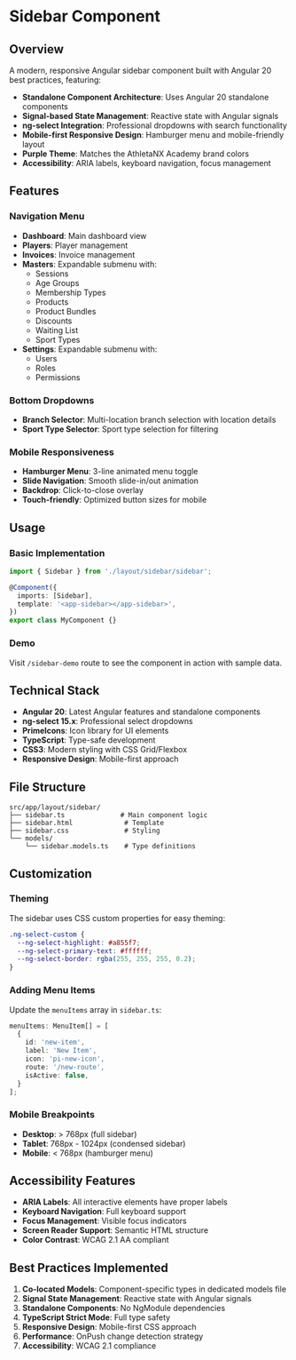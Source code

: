# Sidebar Component

## Overview

A modern, responsive Angular sidebar component built with Angular 20 best practices, featuring:

- **Standalone Component Architecture**: Uses Angular 20 standalone components
- **Signal-based State Management**: Reactive state with Angular signals
- **ng-select Integration**: Professional dropdowns with search functionality
- **Mobile-first Responsive Design**: Hamburger menu and mobile-friendly layout
- **Purple Theme**: Matches the AthletaNX Academy brand colors
- **Accessibility**: ARIA labels, keyboard navigation, focus management

## Features

### Navigation Menu

- **Dashboard**: Main dashboard view
- **Players**: Player management
- **Invoices**: Invoice management
- **Masters**: Expandable submenu with:
  - Sessions
  - Age Groups
  - Membership Types
  - Products
  - Product Bundles
  - Discounts
  - Waiting List
  - Sport Types
- **Settings**: Expandable submenu with:
  - Users
  - Roles
  - Permissions

### Bottom Dropdowns

- **Branch Selector**: Multi-location branch selection with location details
- **Sport Type Selector**: Sport type selection for filtering

### Mobile Responsiveness

- **Hamburger Menu**: 3-line animated menu toggle
- **Slide Navigation**: Smooth slide-in/out animation
- **Backdrop**: Click-to-close overlay
- **Touch-friendly**: Optimized button sizes for mobile

## Usage

### Basic Implementation

```typescript
import { Sidebar } from './layout/sidebar/sidebar';

@Component({
  imports: [Sidebar],
  template: '<app-sidebar></app-sidebar>',
})
export class MyComponent {}
```

### Demo

Visit `/sidebar-demo` route to see the component in action with sample data.

## Technical Stack

- **Angular 20**: Latest Angular features and standalone components
- **ng-select 15.x**: Professional select dropdowns
- **PrimeIcons**: Icon library for UI elements
- **TypeScript**: Type-safe development
- **CSS3**: Modern styling with CSS Grid/Flexbox
- **Responsive Design**: Mobile-first approach

## File Structure

```
src/app/layout/sidebar/
├── sidebar.ts              # Main component logic
├── sidebar.html             # Template
├── sidebar.css              # Styling
└── models/
    └── sidebar.models.ts    # Type definitions
```

## Customization

### Theming

The sidebar uses CSS custom properties for easy theming:

```css
.ng-select-custom {
  --ng-select-highlight: #a855f7;
  --ng-select-primary-text: #ffffff;
  --ng-select-border: rgba(255, 255, 255, 0.2);
}
```

### Adding Menu Items

Update the `menuItems` array in `sidebar.ts`:

```typescript
menuItems: MenuItem[] = [
  {
    id: 'new-item',
    label: 'New Item',
    icon: 'pi-new-icon',
    route: '/new-route',
    isActive: false,
  }
];
```

### Mobile Breakpoints

- **Desktop**: > 768px (full sidebar)
- **Tablet**: 768px - 1024px (condensed sidebar)
- **Mobile**: < 768px (hamburger menu)

## Accessibility Features

- **ARIA Labels**: All interactive elements have proper labels
- **Keyboard Navigation**: Full keyboard support
- **Focus Management**: Visible focus indicators
- **Screen Reader Support**: Semantic HTML structure
- **Color Contrast**: WCAG 2.1 AA compliant

## Best Practices Implemented

1. **Co-located Models**: Component-specific types in dedicated models file
2. **Signal State Management**: Reactive state with Angular signals
3. **Standalone Components**: No NgModule dependencies
4. **TypeScript Strict Mode**: Full type safety
5. **Responsive Design**: Mobile-first CSS approach
6. **Performance**: OnPush change detection strategy
7. **Accessibility**: WCAG 2.1 compliance
